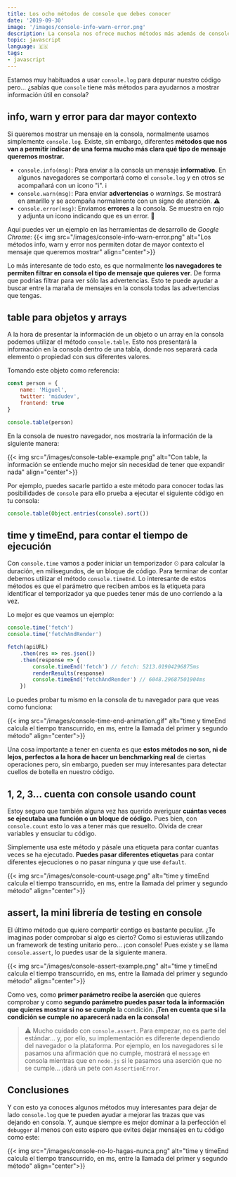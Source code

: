 ```yaml
---
title: Los ocho métodos de console que debes conocer
date: '2019-09-30'
image: '/images/console-info-warn-error.png'
description: La consola nos ofrece muchos métodos más además de console.log. Conoce los que quedan, que te ayudarán a mostrar mejores mensajes en la consola. warn, error, info, table, time, timeEnd, count y assert.
topic: javascript
language: 🇪🇸
tags:
- javascript
---
```


Estamos muy habituados a usar `console.log` para depurar nuestro código pero... ¿sabías que `console` tiene más métodos para ayudarnos a mostrar información útil en consola?

## info, warn y error para dar mayor contexto

Si queremos mostrar un mensaje en la consola, normalmente usamos simplemente `console.log`. Existe, sin embargo, diferentes **métodos que nos van a permitir indicar de una forma mucho más clara qué tipo de mensaje queremos mostrar.**

* `console.info(msg)`: Para enviar a la consola un mensaje **informativo**. En algunos navegadores se comportará como el  `console.log` y en otros se acompañará con un icono "i". ℹ️
* `console.warn(msg)`: Para enviar **advertencias** o *warnings*. Se mostrará en amarillo y se acompaña normalmente con un signo de atención. ⚠️
* `console.error(msg)`: Enviamos **errores** a la consola. Se muestra en rojo y adjunta un icono indicando que es un error. 🛑

Aquí puedes ver un ejemplo en las herramientas de desarrollo de *Google Chrome*:
{{< img src="/images/console-info-warn-error.png" alt="Los métodos info, warn y error nos permiten dotar de mayor contexto el mensaje que queremos mostrar" align="center">}}

Lo más interesante de todo esto, es que normalmente **los navegadores te permiten filtrar en consola el tipo de mensaje que quieres ver**. De forma que podrías filtrar para ver sólo las advertencias. Esto te puede ayudar a buscar entre la maraña de mensajes en la consola todas las advertencias que tengas.

## table para objetos y arrays

A la hora de presentar la información de un objeto o un array en la consola podemos utilizar el método `console.table`. Esto nos presentará la información en la consola dentro de una tabla, donde nos separará cada elemento o propiedad con sus diferentes valores.

Tomando este objeto como referencia:

```javascript
const person = {
    name: 'Miguel',
    twitter: 'midudev',
    frontend: true
}

console.table(person)
```

En la consola de nuestro navegador, nos mostraría la información de la siguiente manera:

{{< img src="/images/console-table-example.png" alt="Con table, la información se entiende mucho mejor sin necesidad de tener que expandir nada" align="center">}}

Por ejemplo, puedes sacarle partido a este método para conocer todas las posibilidades de `console` para ello prueba a ejecutar el siguiente código en tu consola: 

```javascript
console.table(Object.entries(console).sort())
```

## time y timeEnd, para contar el tiempo de ejecución

Con `console.time` vamos a poder iniciar un temporizador ⏲ para calcular la duración, en milisegundos, de un bloque de código. Para terminar de contar debemos utilizar el método `console.timeEnd`. Lo interesante de estos métodos es que el parámetro que reciben ambos es la etiqueta para identificar el temporizador ya que puedes tener más de uno corriendo a la vez.

Lo mejor es que veamos un ejemplo:

```javascript
console.time('fetch')
console.time('fetchAndRender')

fetch(apiURL)
    .then(res => res.json())
    .then(response => {
        console.timeEnd('fetch') // fetch: 5213.01904296875ms
        renderResults(response)
        console.timeEnd('fetchAndRender') // 6048.29687501904ms
    })
```

Lo puedes probar tu mismo en la consola de tu navegador para que veas como funciona:

{{< img src="/images/console-time-end-animation.gif" alt="time y timeEnd calcula el tiempo transcurrido, en ms, entre la llamada del primer y segundo método" align="center">}}

Una cosa importante a tener en cuenta es que **estos métodos no son, ni de lejos, perfectos a la hora de hacer un benchmarking real** de ciertas operaciones pero, sin embargo, pueden ser muy interesantes para detectar cuellos de botella en nuestro código.

## 1, 2, 3... cuenta con console usando count

Estoy seguro que también alguna vez has querido averiguar **cuántas veces se ejecutaba una función o un bloque de código.** Pues bien, con `console.count` esto lo vas a tener más que resuelto. Olvida de crear variables y ensuciar tu código.

Simplemente usa este método y pásale una etiqueta para contar cuantas veces se ha ejecutado. **Puedes pasar diferentes etiquetas** para contar diferentes ejecuciones o no pasar ninguna y que use `default`.

{{< img src="/images/console-count-usage.png" alt="time y timeEnd calcula el tiempo transcurrido, en ms, entre la llamada del primer y segundo método" align="center">}}

## assert, la mini librería de testing en console

El último método que quiero compartir contigo es bastante peculiar. ¿Te imaginas poder comprobar si algo es cierto? Como si estuvieras utilizando un framework de testing unitario pero... ¡con console! Pues existe y se llama `console.assert`, lo puedes usar de la siguiente manera.

{{< img src="/images/console-assert-example.png" alt="time y timeEnd calcula el tiempo transcurrido, en ms, entre la llamada del primer y segundo método" align="center">}}

Como ves, como **primer parámetro recibe la aserción** que quieres comprobar y como **segundo parámetro puedes pasar toda la información que quieres mostrar si no se cumple** la condición. **¡Ten en cuenta que si la condición se cumple no aparecerá nada en la consola!**

> ⚠️ Mucho cuidado con `console.assert`. Para empezar, no es parte del estándar... y, por ello, su implementación es diferente dependiendo del navegador o la plataforma. Por ejemplo, en los navegadores si le pasamos una afirmación que no cumple, mostrará el `message` en consola mientras que en `node.js` si le pasamos una aserción que no se cumple... ¡dará un pete con `AssertionError`.

## Conclusiones

Y con esto ya conoces algunos métodos muy interesantes para dejar de lado `console.log` que te pueden ayudar a mejorar las trazas que vas dejando en consola. Y, aunque siempre es mejor dominar a la perfección el `debugger` al menos con esto espero que evites dejar mensajes en tu código como este:

{{< img src="/images/console-no-lo-hagas-nunca.png" alt="time y timeEnd calcula el tiempo transcurrido, en ms, entre la llamada del primer y segundo método" align="center">}}